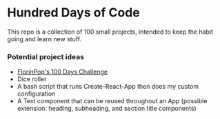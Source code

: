# Hundred Days of Code

This repo is a collection of 100 small projects, intended to keep the habit going and learn new stuff.

### Potential project ideas

-   [FlorinPop's 100 Days Challenge](https://codepen.io/FlorinPop17/full/VwYWMOa)
-   Dice roller
-   A bash script that runs Create-React-App then does my custom configuration
-   A Text component that can be reused throughout an App (possible extension: heading, subheading, and section title components)
